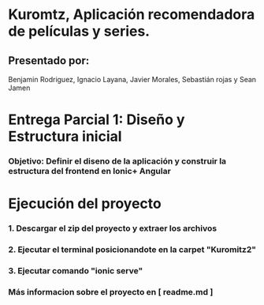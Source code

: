 # Kuromtz, Aplicación recomendadora de películas y series.
## Presentado por:
Benjamin Rodriguez, Ignacio Layana, Javier Morales, Sebastián rojas y Sean Jamen

# Entrega Parcial 1: Diseño y Estructura inicial
### Objetivo: Definir el diseno de la aplicación y construir la estructura del frontend en Ionic+ Angular

# Ejecución del proyecto
### 1. Descargar el zip del proyecto y extraer los archivos
### 2. Ejecutar el terminal posicionandote en la carpet "Kuromitz2"
### 3. Ejecutar comando "ionic serve"

### Más informacion sobre el proyecto en [ readme.md ]
